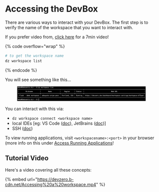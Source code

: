 # Accessing the DevBox

There are various ways to interact with your DevBox. The first step is to verify the name of the workspace that you want to interact with.

If you prefer video from, [click here](access.md#tutorial-video) for a 7min video!

{% code overflow="wrap" %}
```bash
# to get the workspace name
dz workspace list
```
{% endcode %}

You will see something like this...

<figure><img src="../.gitbook/assets/dz-ws-list.png" alt=""><figcaption></figcaption></figure>

You can interact with this via:

* `dz workspace connect <workspace name>`
* local IDEs \[eg: VS Code ([doc](../references/ide-setup/vscode.md)), JetBrains ([doc](../references/ide-setup/jetbrains.md))]
* SSH ([doc](../references/ide-setup/ssh.md))

To view running applications, visit `<workspacename>:<port>` in your browser (more info on this under [Access Running Applications](../devzero-network/access-own-workspace.md#access-your-running-application-s)!

## Tutorial Video

Here's a video covering all these concepts:

{% embed url="https://devzero.b-cdn.net/Accessing%20a%20workspace.mp4" %}

